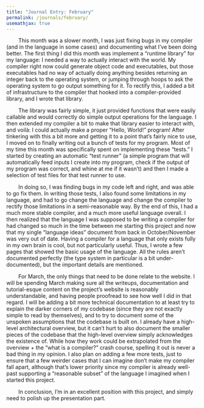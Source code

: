 ```yaml
---
title: "Journal Entry: February"
permalink: /journals/february/
usemathjax: true
---
```


&nbsp;&nbsp;&nbsp;&nbsp;&nbsp;&nbsp;&nbsp;&nbsp;This month was a slower month, I was just fixing bugs in my compiler (and in the language in some cases) and documenting what I’ve been doing better. The first thing I did this month was implement a “runtime library” for my language: I needed a way to actually interact with the world. My compiler right now could generate object code and executables, but those executables had no way of actually doing anything besides returning an integer back to the operating system, or jumping through hoops to ask the operating system to go output something for it. To rectify this, I added a bit of infrastructure to the compiler that hooked into a compiler-provided library, and I wrote that library. 

&nbsp;&nbsp;&nbsp;&nbsp;&nbsp;&nbsp;&nbsp;&nbsp;The library was fairly simple, it just provided functions that were easily callable and would correctly do simple output operations for the language. I then extended my compiler a bit to make that library easier to interact with, and voilà: I could actually make a proper “Hello, World!” program! After tinkering with this a bit more and getting it to a point that’s fairly nice to use, I moved on to finally writing out a bunch of tests for my program. Most of my time this month was specifically spent on implementing these “tests.” I started by creating an automatic “test runner” (a simple program that will automatically feed inputs I create into my program, check if the output of my program was correct, and whine at me if it wasn’t) and then I made a selection of test files for that test runner to use. 

&nbsp;&nbsp;&nbsp;&nbsp;&nbsp;&nbsp;&nbsp;&nbsp;In doing so, I was finding bugs in my code left and right, and was able to go fix them. In writing those tests, I also found some limitations in my language, and had to go change the language and change the compiler to rectify those limitations in a semi-reasonable way. By the end of this, I had a much more stable compiler, and a much more useful language overall. I then realized that the language I was supposed to be writing a compiler for had changed so much in the time between me starting this project and now that my single “language ideas” document from back in October/November was very out of date. 
Having a compiler for a language that only exists fully in my own brain is cool, but not particularly useful. Thus, I wrote a few pages that showed the basic usage of the language. All the rules aren’t documented perfectly (the type system in particular is a bit under-documented),  but the important details are mentioned. 

&nbsp;&nbsp;&nbsp;&nbsp;&nbsp;&nbsp;&nbsp;&nbsp;For March, the only things that need to be done relate to the website. I will be spending March making sure all the writeups, documentation and tutorial-esque content on the project’s website is reasonably understandable, and having people proofread to see how well I did in that regard. I will be adding a bit more technical documentation to at least try to explain the darker corners of my codebase (since they are not exactly simple to read by themselves), and to try to document some of the unspoken assumptions that the codebase is built on. I already have a high-level architectural overview, but it can’t hurt to also document the smaller pieces of the codebase that the high-level overview simply acknowledges the existence of. While how they work could be extrapolated from the overview + the “what is a compiler?” crash course, spelling it out is never a bad thing in my opinion. I also plan on adding a few more tests, just to ensure that a few weirder cases that I can imagine don’t make my compiler fall apart, although that’s lower priority since my compiler is already well-past supporting a “reasonable subset” of the language I imagined when I started this project. 

&nbsp;&nbsp;&nbsp;&nbsp;&nbsp;&nbsp;&nbsp;&nbsp;In conclusion, I’m in an excellent position with this project, and simply need to polish up the presentation part. 
